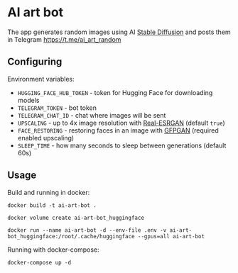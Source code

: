 # AI art bot

The app generates random images using AI [Stable Diffusion](https://github.com/CompVis/stable-diffusion) and posts them in Telegram https://t.me/ai_art_random

## Configuring

Environment variables:

* `HUGGING_FACE_HUB_TOKEN` - token for Hugging Face for downloading models
* `TELEGRAM_TOKEN` - bot token
* `TELEGRAM_CHAT_ID` - chat where images will be sent
* `UPSCALING` - up to 4x image resolution with [Real-ESRGAN](https://github.com/xinntao/Real-ESRGAN) (default `true`)
* `FACE_RESTORING` - restoring faces in an image with [GFPGAN](https://github.com/TencentARC/GFPGAN) (required enabled upscaling)
* `SLEEP_TIME` - how many seconds to sleep between generations (default 60s)

## Usage

Build and running in docker:

```
docker build -t ai-art-bot .
```
```
docker volume create ai-art-bot_huggingface
```
```
docker run --name ai-art-bot -d --env-file .env -v ai-art-bot_huggingface:/root/.cache/huggingface --gpus=all ai-art-bot
```

Running with docker-compose:

```
docker-compose up -d
```
